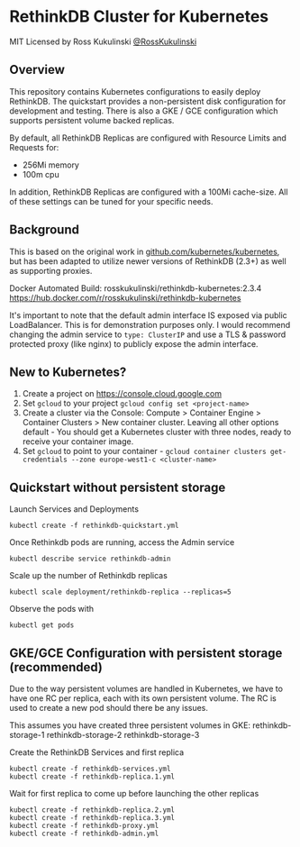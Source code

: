 # RethinkDB Cluster for Kubernetes

MIT Licensed by Ross Kukulinski [@RossKukulinski](https://twitter.com/rosskukulinski)

## Overview

This repository contains Kubernetes configurations to easily deploy RethinkDB.
The quickstart provides a non-persistent disk configuration for development
and testing.  There is also a GKE / GCE configuration which supports
persistent volume backed replicas.

By default, all RethinkDB Replicas are configured with Resource Limits and Requests for:

* 256Mi memory
* 100m cpu

In addition, RethinkDB Replicas are configured with a 100Mi cache-size.  All
of these settings can be tuned for your specific needs.

## Background
This is based on the original work in [github.com/kubernetes/kubernetes](https://github.com/kubernetes/kubernetes/tree/master/examples/rethinkdb), but has been adapted to utilize newer versions of RethinkDB (2.3+) as well as supporting proxies.

Docker Automated Build: rosskukulinski/rethinkdb-kubernetes:2.3.4
https://hub.docker.com/r/rosskukulinski/rethinkdb-kubernetes

It's important to note that the default admin interface IS exposed via public LoadBalancer.  This is for demonstration purposes only.  I would recommend changing the admin service to ```type: ClusterIP``` and use a TLS & password protected proxy (like nginx) to publicly expose the admin interface.

## New to Kubernetes?
1) Create a project on https://console.cloud.google.com
2) Set `gcloud` to your project `gcloud config set <project-name>`
3) Create a cluster via the Console: Compute > Container Engine > Container Clusters > New container cluster. 
Leaving all other options default - You should get a Kubernetes cluster with three nodes, ready to receive your container image.
4) Set `gcloud` to point to your container - `gcloud container clusters get-credentials --zone europe-west1-c <cluster-name>`



## Quickstart without persistent storage

Launch Services and Deployments

```
kubectl create -f rethinkdb-quickstart.yml
```

Once Rethinkdb pods are running, access the Admin service

```
kubectl describe service rethinkdb-admin
```

Scale up the number of Rethinkdb replicas

```
kubectl scale deployment/rethinkdb-replica --replicas=5
```

Observe the pods with

```
kubectl get pods
```

## GKE/GCE Configuration with persistent storage (recommended)

Due to the way persistent volumes are handled in Kubernetes, we have to have one RC per replica, each with its own persistent volume.  The RC is used to create a new pod should there be any issues.

This assumes you have created three persistent volumes in GKE:
rethinkdb-storage-1
rethinkdb-storage-2
rethinkdb-storage-3


Create the RethinkDB Services and first replica

```
kubectl create -f rethinkdb-services.yml
kubectl create -f rethinkdb-replica.1.yml
```
Wait for first replica to come up before launching the other replicas

```
kubectl create -f rethinkdb-replica.2.yml
kubectl create -f rethinkdb-replica.3.yml
kubectl create -f rethinkdb-proxy.yml
kubectl create -f rethinkdb-admin.yml
```
